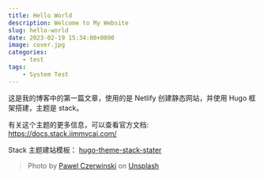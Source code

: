 ```yaml
---
title: Hello World
description: Welcome to My Website
slug: hello-world
date: 2023-02-19 15:34:00+0800
image: cover.jpg
categories:
    - test
tags:
    - System Test
---
```


这是我的博客中的第一篇文章，使用的是 Netlify 创建静态网站，并使用 Hugo 框架搭建，主题是 stack。

有关这个主题的更多信息，可以查看官方文档: <https://docs.stack.jimmycai.com/>

Stack 主题建站模板： [hugo-theme-stack-stater](https://github.com/CaiJimmy/hugo-theme-stack-starter)

> Photo by [Pawel Czerwinski](https://unsplash.com/@pawel_czerwinski) on [Unsplash](https://unsplash.com/)

